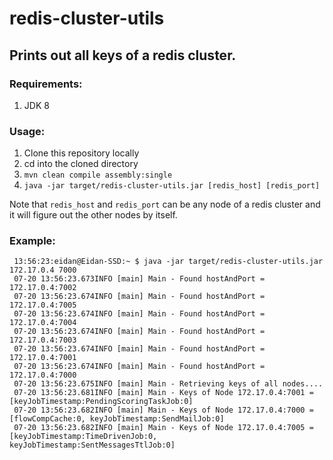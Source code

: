 # redis-cluster-utils

## Prints out all keys of a redis cluster.


### Requirements:
1. JDK 8

### Usage:
1. Clone this repository locally
2. cd into the cloned directory
3. `mvn clean compile assembly:single`
4. `java -jar target/redis-cluster-utils.jar [redis_host] [redis_port]`

Note that `redis_host` and `redis_port` can be any node of a redis cluster and it will figure out the other nodes by itself.

### Example:
```
 13:56:23:eidan@Eidan-SSD:~ $ java -jar target/redis-cluster-utils.jar 172.17.0.4 7000
 07-20 13:56:23.673INFO [main] Main - Found hostAndPort = 172.17.0.4:7002
 07-20 13:56:23.674INFO [main] Main - Found hostAndPort = 172.17.0.4:7005
 07-20 13:56:23.674INFO [main] Main - Found hostAndPort = 172.17.0.4:7004
 07-20 13:56:23.674INFO [main] Main - Found hostAndPort = 172.17.0.4:7003
 07-20 13:56:23.674INFO [main] Main - Found hostAndPort = 172.17.0.4:7001
 07-20 13:56:23.674INFO [main] Main - Found hostAndPort = 172.17.0.4:7000
 07-20 13:56:23.675INFO [main] Main - Retrieving keys of all nodes....
 07-20 13:56:23.681INFO [main] Main - Keys of Node 172.17.0.4:7001 = [keyJobTimestamp:PendingScoringTaskJob:0]
 07-20 13:56:23.682INFO [main] Main - Keys of Node 172.17.0.4:7000 = [flowCompCache:0, keyJobTimestamp:SendMailJob:0]
 07-20 13:56:23.682INFO [main] Main - Keys of Node 172.17.0.4:7005 = [keyJobTimestamp:TimeDrivenJob:0, keyJobTimestamp:SentMessagesTtlJob:0]
 ```

